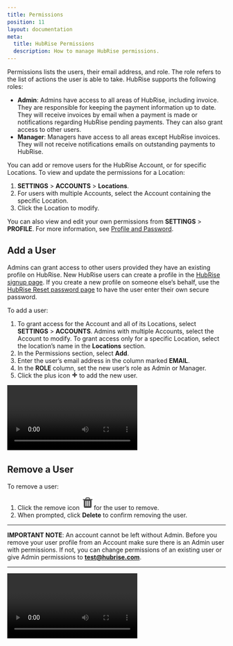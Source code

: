 ```yaml
---
title: Permissions
position: 11
layout: documentation
meta:
  title: HubRise Permissions
  description: How to manage HubRise permissions.
---
```


Permissions lists the users, their email address, and role. The role refers to the list of actions the user is able to take. HubRise supports the following roles:

- **Admin**: Admins have access to all areas of HubRise, including invoice. They are responsible for keeping the payment information up to date. They will receive invoices by email when a payment is made or notifications regarding HubRise pending payments. They can also grant access to other users.
- **Manager**: Managers have access to all areas except HubRise invoices. They will not receive notifications emails on outstanding payments to HubRise.

You can add or remove users for the HubRise Account, or for specific Locations. To view and update the permissions for a Location:

1. **SETTINGS** > **ACCOUNTS** > **Locations**.
2. For users with multiple Accounts, select the Account containing the specific Location.
3. Click the Location to modify.

You can also view and edit your own permissions from **SETTINGS** > **PROFILE**. For more information, see [Profile and Password](/docs/profile-password/).

## Add a User

Admins can grant access to other users provided they have an existing profile on HubRise. New HubRise users can create a profile in the [HubRise signup page](https://manager.hubrise.com/signup). If you create a new profile on someone else’s behalf, use the [HubRise Reset password page](https://manager.hubrise.com/reset_password/new) to have the user enter their own secure password.

To add a user:

1. To grant access for the Account and all of its Locations, select **SETTINGS** > **ACCOUNTS**. Admins with multiple Accounts, select the Account to modify. To grant access only for a specific Location, select the location’s name in the **Locations** section.
2. In the Permissions section, select **Add**.
3. Enter the user’s email address in the column marked **EMAIL**.
4. In the **ROLE** column, set the new user’s role as Admin or Manager.
5. Click the plus icon <InlineImage width="13" height="13">![Plus icon](../images/059-add-icon.png)</InlineImage> to add the new user.

<video controls title="Add user example">
  <source src="../images/023-en-permissions-add-user.webm" type="video/webm"/>
</video>

## Remove a User

To remove a user:

1. Click the remove icon <InlineImage width="15" height="16">![Trash icon](../images/057-2x-trash-icon.png)</InlineImage>for the user to remove.
2. When prompted, click **Delete** to confirm removing the user.

---

**IMPORTANT NOTE**: An account cannot be left without Admin. Before you remove your user profile from an Account make sure there is an Admin user with permissions. If not, you can change permissions of an existing user or give Admin permissions to **test@hubrise.com**.

---

<video controls title="Remove a user example">
  <source src="../images/024-en-permissions-remove-user.webm" type="video/webm"/>
</video>
